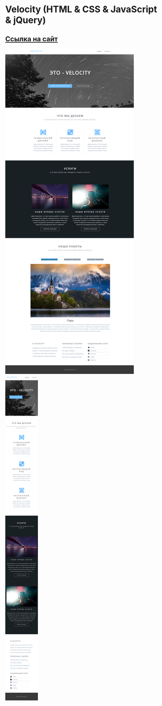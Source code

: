 # Velocity (HTML & CSS & JavaScript & jQuery)

## [Ссылка на сайт](https://talashov.github.io/Velocity/)

![Иллюстрация к проекту](/images_README/Velocity-screen.png)
![Иллюстрация к проекту мобильная версия](/images_README/Velocity-screen-mob.png)
